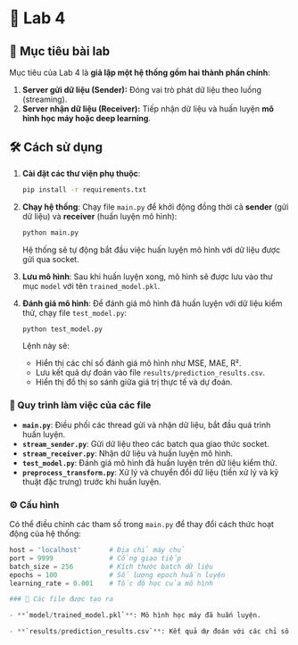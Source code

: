 # 🧪 Lab 4

## 🎯 Mục tiêu bài lab
Mục tiêu của Lab 4 là **giả lập một hệ thống gồm hai thành phần chính**:
1. **Server gửi dữ liệu (Sender):** Đóng vai trò phát dữ liệu theo luồng (streaming).
2. **Server nhận dữ liệu (Receiver):** Tiếp nhận dữ liệu và huấn luyện **mô hình học máy hoặc deep learning**.

## 🛠️ Cách sử dụng

1. **Cài đặt các thư viện phụ thuộc**:
    ```bash
    pip install -r requirements.txt
    ```

2. **Chạy hệ thống**:
    Chạy file `main.py` để khởi động đồng thời cả **sender** (gửi dữ liệu) và **receiver** (huấn luyện mô hình):
    ```bash
    python main.py
    ```

    Hệ thống sẽ tự động bắt đầu việc huấn luyện mô hình với dữ liệu được gửi qua socket.

3. **Lưu mô hình**:
    Sau khi huấn luyện xong, mô hình sẽ được lưu vào thư mục `model` với tên `trained_model.pkl`.

4. **Đánh giá mô hình**:
    Để đánh giá mô hình đã huấn luyện với dữ liệu kiểm thử, chạy file `test_model.py`:
    ```bash
    python test_model.py
    ```
    Lệnh này sẽ:
    - Hiển thị các chỉ số đánh giá mô hình như MSE, MAE, R².
    - Lưu kết quả dự đoán vào file `results/prediction_results.csv`.
    - Hiển thị đồ thị so sánh giữa giá trị thực tế và dự đoán.

### 🔄 Quy trình làm việc của các file
- **`main.py`**: Điều phối các thread gửi và nhận dữ liệu, bắt đầu quá trình huấn luyện.
- **`stream_sender.py`**: Gửi dữ liệu theo các batch qua giao thức socket.
- **`stream_receiver.py`**: Nhận dữ liệu và huấn luyện mô hình.
- **`test_model.py`**: Đánh giá mô hình đã huấn luyện trên dữ liệu kiểm thử.
- **`preprocess_transform.py`**: Xử lý và chuyển đổi dữ liệu (tiền xử lý và kỹ thuật đặc trưng) trước khi huấn luyện.

### ⚙️ Cấu hình
Có thể điều chỉnh các tham số trong `main.py` để thay đổi cách thức hoạt động của hệ thống:
```python
host = 'localhost'       # Địa chỉ máy chủ
port = 9999              # Cổng giao tiếp  
batch_size = 256         # Kích thước batch dữ liệu
epochs = 100             # Số lượng epoch huấn luyện
learning_rate = 0.001    # Tốc độ học của mô hình

### 📂 Các file được tạo ra

- **`model/trained_model.pkl`**: Mô hình học máy đã huấn luyện.

- **`results/prediction_results.csv`**: Kết quả dự đoán với các chỉ số đánh giá và so sánh giữa giá trị thực tế và dự đoán.
